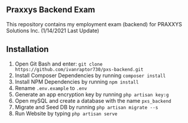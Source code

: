## Praxxys Backend Exam

This repository contains my employment exam (backend) for PRAXXYS Solutions Inc. (1/14/2021 Last Update)

## Installation
<ol>
    <li>Open Git Bash and enter: <code>git clone https://github.com/ivanraptor730/pxs-backend.git</code></li>
    <li>Install Composer Dependencies by running <code>composer install</code></li>
    <li>Install NPM Dependencies by running <code>npm install</code></li>
    <li>Rename <code>.env.example</code> to <code>.env</code></li>
    <li>Generate an app encryption key by running <code>php artisan key:g</code></li>
    <li>Open mySQL and create a database with the name <code>pxs_backend</code></li>
    <li>Migrate and Seed DB by running <code>php artisan migrate --s</code></li>
    <li>Run Website by typing <code>php artisan serve</code></li>
</ol>
